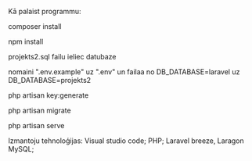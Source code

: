 Kā palaist programmu:

composer install

npm install

projekts2.sql failu ieliec datubaze

nomaini ".env.example" uz ".env" un failaa no DB_DATABASE=laravel uz DB_DATABASE=projekts2

php artisan key:generate

php artisan migrate

php artisan serve

Izmantoju tehnoloģijas:
Visual studio code;
PHP;
Laravel breeze,
Laragon MySQL;

